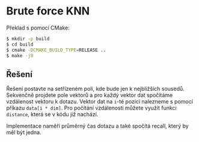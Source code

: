 # Brute force KNN

Překlad s pomocí CMake:

```bash
$ mkdir -p build
$ cd build
$ cmake -DCMAKE_BUILD_TYPE=RELEASE ..
$ make -j8
```

## Řešení

Řešení postavte na setřízeném poli, kde bude jen k nejbližších sousedů. Sekvenčně projdete pole vektorů a pro každý vektor dat spočítáme vzdálenost vektoru k dotazu. Vektor dat na `i`-té pozici nalezneme s pomocí příkazu `data[i * dim]`. Pro počítání vzdálenosti můžete využít funkci `distance`, která se v kódu již nachází.

Implementace naměří průměrný čas dotazu a také spočítá recall, který by měl být jedna.
